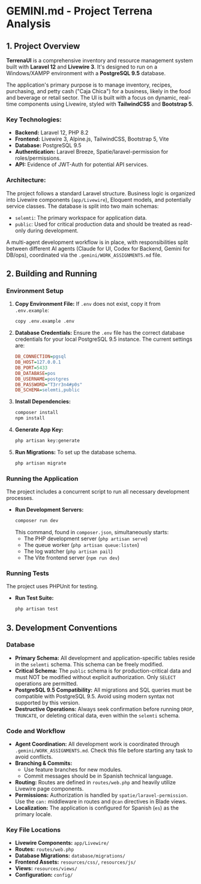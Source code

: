 # GEMINI.md - Project Terrena Analysis

## 1. Project Overview

**TerrenaUI** is a comprehensive inventory and resource management system built with **Laravel 12** and **Livewire 3**. It's designed to run on a Windows/XAMPP environment with a **PostgreSQL 9.5** database.

The application's primary purpose is to manage inventory, recipes, purchasing, and petty cash ("Caja Chica") for a business, likely in the food and beverage or retail sector. The UI is built with a focus on dynamic, real-time components using Livewire, styled with **TailwindCSS** and **Bootstrap 5**.

### Key Technologies:
- **Backend:** Laravel 12, PHP 8.2
- **Frontend:** Livewire 3, Alpine.js, TailwindCSS, Bootstrap 5, Vite
- **Database:** PostgreSQL 9.5
- **Authentication:** Laravel Breeze, Spatie/laravel-permission for roles/permissions.
- **API:** Evidence of JWT-Auth for potential API services.

### Architecture:
The project follows a standard Laravel structure. Business logic is organized into Livewire components (`app/Livewire`), Eloquent models, and potentially service classes. The database is split into two main schemas:
- `selemti`: The primary workspace for application data.
- `public`: Used for critical production data and should be treated as read-only during development.

A multi-agent development workflow is in place, with responsibilities split between different AI agents (Claude for UI, Codex for Backend, Gemini for DB/ops), coordinated via the `.gemini/WORK_ASSIGNMENTS.md` file.

## 2. Building and Running

### Environment Setup
1.  **Copy Environment File:** If `.env` does not exist, copy it from `.env.example`:
    ```bash
    copy .env.example .env
    ```
2.  **Database Credentials:** Ensure the `.env` file has the correct database credentials for your local PostgreSQL 9.5 instance. The current settings are:
    ```ini
    DB_CONNECTION=pgsql
    DB_HOST=127.0.0.1
    DB_PORT=5433
    DB_DATABASE=pos
    DB_USERNAME=postgres
    DB_PASSWORD="T3rr3n4#p0s"
    DB_SCHEMA=selemti,public
    ```
3.  **Install Dependencies:**
    ```bash
    composer install
    npm install
    ```
4.  **Generate App Key:**
    ```bash
    php artisan key:generate
    ```
5.  **Run Migrations:** To set up the database schema.
    ```bash
    php artisan migrate
    ```

### Running the Application
The project includes a concurrent script to run all necessary development processes.

- **Run Development Servers:**
  ```bash
  composer run dev
  ```
  This command, found in `composer.json`, simultaneously starts:
  - The PHP development server (`php artisan serve`)
  - The queue worker (`php artisan queue:listen`)
  - The log watcher (`php artisan pail`)
  - The Vite frontend server (`npm run dev`)

### Running Tests
The project uses PHPUnit for testing.

- **Run Test Suite:**
  ```bash
  php artisan test
  ```

## 3. Development Conventions

### Database
- **Primary Schema:** All development and application-specific tables reside in the `selemti` schema. This schema can be freely modified.
- **Critical Schema:** The `public` schema is for production-critical data and must NOT be modified without explicit authorization. Only `SELECT` operations are permitted.
- **PostgreSQL 9.5 Compatibility:** All migrations and SQL queries must be compatible with PostgreSQL 9.5. Avoid using modern syntax not supported by this version.
- **Destructive Operations:** Always seek confirmation before running `DROP`, `TRUNCATE`, or deleting critical data, even within the `selemti` schema.

### Code and Workflow
- **Agent Coordination:** All development work is coordinated through `.gemini/WORK_ASSIGNMENTS.md`. Check this file before starting any task to avoid conflicts.
- **Branching & Commits:**
    - Use feature branches for new modules.
    - Commit messages should be in Spanish technical language.
- **Routing:** Routes are defined in `routes/web.php` and heavily utilize Livewire page components.
- **Permissions:** Authorization is handled by `spatie/laravel-permission`. Use the `can:` middleware in routes and `@can` directives in Blade views.
- **Localization:** The application is configured for Spanish (`es`) as the primary locale.

### Key File Locations
- **Livewire Components:** `app/Livewire/`
- **Routes:** `routes/web.php`
- **Database Migrations:** `database/migrations/`
- **Frontend Assets:** `resources/css/`, `resources/js/`
- **Views:** `resources/views/`
- **Configuration:** `config/`
